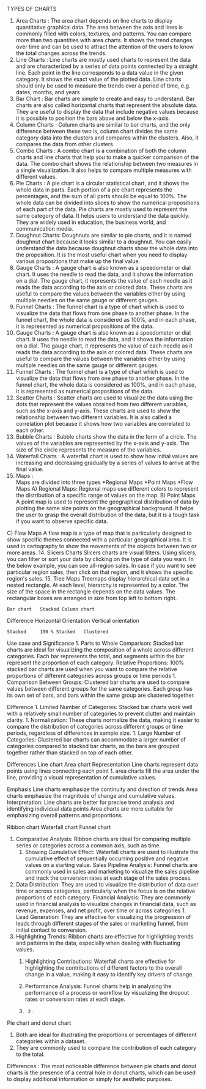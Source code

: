 
TYPES OF CHARTS
1. Area Charts :
The area chart depends on line charts to display quantitative graphical data. The area between the axis and lines is commonly filled with colors, textures, and patterns. You can compare more than two quantities with area charts. It shows the trend changes over time and can be used to attract the attention of the users to know the total changes across the trends.
2. Line Charts :
Line charts are mostly used charts to represent the data and are characterized by a series of data points connected by a straight line. Each point in the line corresponds to a data value in the given category. It shows the exact value of the plotted data. Line charts should only be used to measure the trends over a period of time, e.g. dates, months, and years
3. Bar Chart :
Bar charts are simple to create and easy to understand. Bar charts are also called horizontal charts that represent the absolute data. They are useful to display the data that include negative values because it is possible to position the bars above and below the x-axis.
4. Column Charts :
Column charts are similar to bar charts, and the only difference between these two is, column chart divides the same category data into the clusters and compares within the clusters. Also, it compares the data from other clusters
5. Combo Charts :
A combo chart is a combination of both the column charts and line charts that help you to make a quicker comparison of the data. The combo chart shows the relationship between two measures in a single visualization. It also helps to compare multiple measures with different values.
6. Pie Charts : 
A pie chart is a circular statistical chart, and it shows the whole data in parts. Each portion of a pie chart represents the percentages, and the sum of all parts should be equal to 100%. The whole data can be divided into slices to show the numerical propositions of each part of the data. Pie charts are mostly used to represent the same category of data. It helps users to understand the data quickly. They are widely used in education, the business world, and communication media.
7. Doughnut Charts:
Doughnuts are similar to pie charts, and it is named doughnut chart because it looks similar to a doughnut. You can easily understand the data because doughnut charts show the whole data into the proposition. It is the most useful chart when you need to display various propositions that make up the final value.
8. Gauge Charts :
A gauge chart is also known as a speedometer or dial chart. It uses the needle to read the data, and it shows the information on a dial. The gauge chart, it represents the value of each needle as it reads the data according to the axis or colored data. These charts are useful to compare the values between the variables either by using multiple needles on the same gauge or different gauges.
9. Funnel Charts :
The funnel chart is a type of chart which is used to visualize the data that flows from one phase to another phase. In the funnel chart, the whole data is considered as 100%, and in each phase, it is represented as numerical propositions of the data.
10. Gauge Charts :
A gauge chart is also known as a speedometer or dial chart. It uses the needle to read the data, and it shows the information on a dial. The gauge chart, it represents the value of each needle as it reads the data according to the axis or colored data. These charts are useful to compare the values between the variables either by using multiple needles on the same gauge or different gauges.
11. Funnel Charts :
The funnel chart is a type of chart which is used to visualize the data that flows from one phase to another phase. In the funnel chart, the whole data is considered as 100%, and in each phase, it is represented as numerical propositions of the data.
12. Scatter Charts :
Scatter charts are used to visualize the data using the dots that represent the values obtained from two different variables, such as the x-axis and y-axis. These charts are used to show the relationship between two different variables. It is also called a correlation plot because it shows how two variables are correlated to each other. 
13. Bubble Charts :
Bubble charts show the data in the form of a circle. The values of the variables are represented by the x-axis and y-axis. The size of the circle represents the measure of the variables.
14. Waterfall Charts :
 A waterfall chart is used to show how initial values are increasing and decreasing gradually by a series of values to arrive at the final value. 
15. Maps :  
Maps are divided into three types
*Regional Maps
*Point Maps
*Flow Maps
A) Regional Maps: 
Regional maps use different colors to represent the distribution of a specific range of values on the map. 
B) Point Maps
A point map is used to represent the geographical distribution of data by plotting the same size points on the geographical background. It helps the user to grasp the overall distribution of the data, but it is a tough task if you want to observe specific data.
 
C) Flow Maps
A flow map is a type of map that is particularly designed to show specific themes connected with a particular geographical area. It is used in cartography to show the movements of the objects between two or more areas. 
14. Slicers Charts
Slicers charts are visual filters. Using slicers, you can filter or sort your data by clicking on the type of data you want. In the below example, you can see all-region sales. In case if you want to see particular region sales, then click on that region, and it shows the specific region's sales. 
15. Tree Maps
Treemaps display hierarchical data set in a nested rectangle. At each level, hierarchy is represented by a color. The size of the space in the rectangle depends on the data values. The rectangular boxes are arranged in size from top left to bottom right.

 








	Bar chart 	Stacked Column chart
Difference 	Horizontal  Orientation 	Vertical orientation 

	Stacked 	100 % Stacked 	Clustered 
Use case and Significance 	1.	Parts to Whole Comparison: Stacked bar charts are ideal for visualizing the composition of a whole across different categories. Each bar represents the total, and segments within the bar represent the proportion of each category.
	Relative Proportions: 100% stacked bar charts are used when you want to compare the relative proportions of different categories across groups or time periods	1.	Comparison Between Groups: Clustered bar charts are used to compare values between different groups for the same categories. Each group has its own set of bars, and bars within the same group are clustered together.

Difference 	1.	Limited Number of Categories: Stacked bar charts work well with a relatively small number of categories to prevent clutter and maintain clarity.
	1.	Normalization: These charts normalize the data, making it easier to compare the distribution of categories across different groups or time periods, regardless of differences in sample size.
	1.	Large Number of Categories: Clustered bar charts can accommodate a larger number of categories compared to stacked bar charts, as the bars are grouped together rather than stacked on top of each other.






Differences 	Line chart 	Area chart
Representation 
	Line charts represent data points using lines connecting each point	1.	area charts fill the area under the line, providing a visual representation of cumulative values.

Emphasis 	Line charts emphasize the continuity and direction of trends	Area charts emphasize the magnitude of change and cumulative values.
Interpretation:	Line charts are better for precise trend analysis and identifying individual data points	Area charts are more suitable for emphasizing overall patterns and proportions.

 
Ribbon chart	Waterfall chart	Funnel chart
1.	Comparative Analysis: Ribbon charts are ideal for comparing multiple series or categories across a common axis, such as time.
	1.	Showing Cumulative Effect: Waterfall charts are used to illustrate the cumulative effect of sequentially occurring positive and negative values on a starting value.	Sales Pipeline Analysis: Funnel charts are commonly used in sales and marketing to visualize the sales pipeline and track the conversion rates at each stage of the sales process.
1.	Data Distribution: They are used to visualize the distribution of data over time or across categories, particularly when the focus is on the relative proportions of each category.	Financial Analysis: They are commonly used in financial analysis to visualize changes in financial data, such as revenue, expenses, and net profit, over time or across categories	1.	Lead Generation: They are effective for visualizing the progression of leads through different stages of the sales or marketing funnel, from initial contact to conversion.
1.	Highlighting Trends: Ribbon charts are effective for highlighting trends and patterns in the data, especially when dealing with fluctuating values.
	1.	Highlighting Contributions: Waterfall charts are effective for highlighting the contributions of different factors to the overall change in a value, making it easy to identify key drivers of change.
	1.	Performance Analysis: Funnel charts help in analyzing the performance of a process or workflow by visualizing the dropout rates or conversion rates at each stage.

	2.		2.	
Pie chart and donut chart 

1.	Both are ideal for illustrating the proportions or percentages of different categories within a dataset.
2.	They are commonly used to compare the contribution of each category to the total.

Differences :
The most noticeable difference between pie charts and donut charts is the presence of a central hole in donut charts, which can be used to display additional information or simply for aesthetic purposes.
